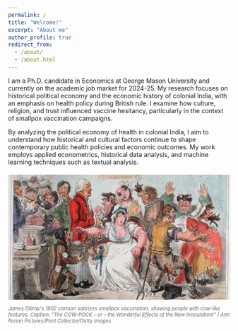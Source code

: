 ```yaml
---
permalink: /
title: "Welcome!"
excerpt: "About me"
author_profile: true
redirect_from: 
  - /about/
  - /about.html
---
```


I am a Ph.D. candidate in Economics at George Mason University and currently on the academic job market for 2024-25. My research focuses on historical political economy and the economic history of colonial India, with an emphasis on health policy during British rule. I examine how culture, religion, and trust influenced vaccine hesitancy, particularly in the context of smallpox vaccination campaigns.

By analyzing the political economy of health in colonial India, I aim to understand how historical and cultural factors continue to shape contemporary public health policies and economic outcomes. My work employs applied econometrics, historical data analysis, and machine learning techniques such as textual analysis.

<div style="margin: 20px 0; max-width: 100%;">
    <img src="/images/vax_india.jpg" alt="James Gillray's 1802 cartoon on smallpox vaccination" style="width: 100%; height: auto; max-height: 400px; object-fit: contain;">
    <p style="font-size: 0.8em; color: #666; margin-top: 10px; font-style: italic;">
        James Gillray's 1802 cartoon satirizes smallpox vaccination, showing people with cow-like features. Caption: "The COW-POCK – or – the Wonderful Effects of the New Inoculation!" | Ann Ronan Pictures/Print Collector/Getty Images
    </p>
</div>